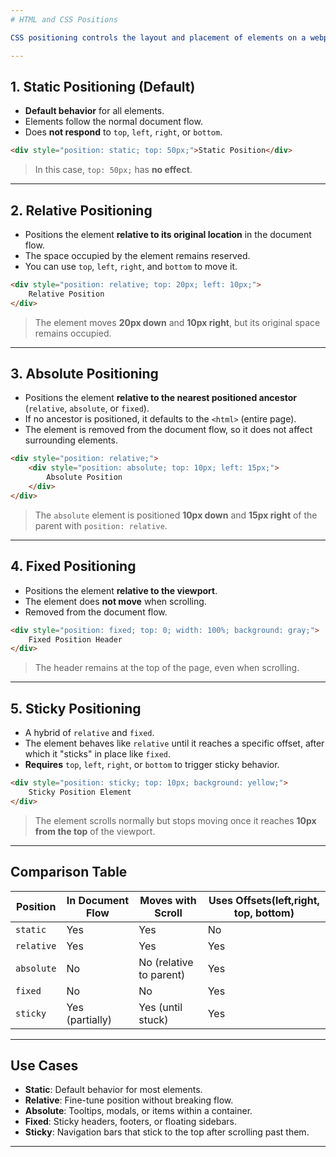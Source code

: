 ```yaml
---
# HTML and CSS Positions 

CSS positioning controls the layout and placement of elements on a webpage. There are five main types of positions: `static`, `relative`, `absolute`, `fixed`, and `sticky`. Let's explore each in detail.

---
```


## 1. Static Positioning (Default)
- **Default behavior** for all elements.
- Elements follow the normal document flow.
- Does **not respond** to `top`, `left`, `right`, or `bottom`.

```html
<div style="position: static; top: 50px;">Static Position</div>
```

> In this case, `top: 50px;` has **no effect**.

---

## 2. Relative Positioning
- Positions the element **relative to its original location** in the document flow.
- The space occupied by the element remains reserved.
- You can use `top`, `left`, `right`, and `bottom` to move it.

```html
<div style="position: relative; top: 20px; left: 10px;">
    Relative Position
</div>
```

> The element moves **20px down** and **10px right**, but its original space remains occupied.

---

## 3. Absolute Positioning
- Positions the element **relative to the nearest positioned ancestor** (`relative`, `absolute`, or `fixed`).
- If no ancestor is positioned, it defaults to the `<html>` (entire page).
- The element is removed from the document flow, so it does not affect surrounding elements.

```html
<div style="position: relative;">
    <div style="position: absolute; top: 10px; left: 15px;">
        Absolute Position
    </div>
</div>
```

> The `absolute` element is positioned **10px down** and **15px right** of the parent with `position: relative`.

---

## 4. Fixed Positioning
- Positions the element **relative to the viewport**.
- The element does **not move** when scrolling.
- Removed from the document flow.

```html
<div style="position: fixed; top: 0; width: 100%; background: gray;">
    Fixed Position Header
</div>
```

> The header remains at the top of the page, even when scrolling.

---

## 5. Sticky Positioning
- A hybrid of `relative` and `fixed`.
- The element behaves like `relative` until it reaches a specific offset, after which it "sticks" in place like `fixed`.
- **Requires** `top`, `left`, `right`, or `bottom` to trigger sticky behavior.

```html
<div style="position: sticky; top: 10px; background: yellow;">
    Sticky Position Element
</div>
```

> The element scrolls normally but stops moving once it reaches **10px from the top** of the viewport.

---


## Comparison Table

| **Position** | **In Document Flow** | **Moves with Scroll** | **Uses Offsets(left,right, top, bottom)** |
|--------------|-----------------------|------------------------|-------------------|
| `static`     | Yes                   | Yes                    | No                |
| `relative`   | Yes                   | Yes                    | Yes               |
| `absolute`   | No                    | No (relative to parent) | Yes               |
| `fixed`      | No                    | No                     | Yes               |
| `sticky`     | Yes (partially)       | Yes (until stuck)       | Yes               |

---

## Use Cases
- **Static**: Default behavior for most elements.
- **Relative**: Fine-tune position without breaking flow.
- **Absolute**: Tooltips, modals, or items within a container.
- **Fixed**: Sticky headers, footers, or floating sidebars.
- **Sticky**: Navigation bars that stick to the top after scrolling past them.

---